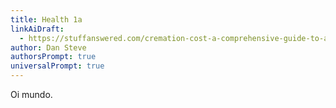 ```yaml
---
title: Health 1a
linkAiDraft:
  - https://stuffanswered.com/cremation-cost-a-comprehensive-guide-to-affordable-services/
author: Dan Steve
authorsPrompt: true
universalPrompt: true
---
```


Oi mundo.
